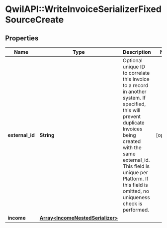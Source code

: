 # QwilAPI::WriteInvoiceSerializerFixedSourceCreate

## Properties
Name | Type | Description | Notes
------------ | ------------- | ------------- | -------------
**external_id** | **String** | Optional unique ID to correlate this Invoice to a record in another system. If specified, this will prevent duplicate Invoices being created with the same external_id. This field is unique per Platform. If this field is omitted, no uniqueness check is performed. | [optional] 
**income** | [**Array&lt;IncomeNestedSerializer&gt;**](IncomeNestedSerializer.md) |  | 


